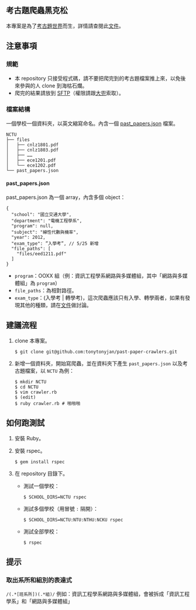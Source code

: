 [考古題世界]: http://past-paper.com
[文件]: http://goo.gl/FUBMO
[SFTP]: http://goo.gl/UZee5
[大兜]: mailto:tonytonyjan@gmail.com

## 考古題爬蟲黑克松
本專案是為了[考古題世界]而生，詳情請查閱此[文件]。

## 注意事項

### 規範

*   本 repository 只接受程式碼，請不要把爬完到的考古題檔案推上來，以免後來參與的人 clone 到海枯石爛。
*   爬完的結果請放到 [SFTP]（權限請跟[大兜]索取）。

### 檔案結構

一個學校一個資料夾，以英文縮寫命名。內含一個 [past_papers.json](https://gist.github.com/tonytonyjan/4c308f311f59439cc826) 檔案。

    NCTU
    ├── files
    │   ├── cnlz1801.pdf
    │   ├── cnlz1803.pdf
    │   ├── ……
    │   ├── ece1201.pdf
    │   └── ece1202.pdf
    └── past_papers.json

#### past_papers.json

past_papers.json 為一個 array，內含多個 object：

    {
      "school": "國立交通大學",
      "department": "電機工程學系",
      "program": null,
      "subject": "線性代數與機率",
      "year": 2012,
      "exam_type": ”入學考”, // 5/25 新增
      "file_paths": [
        "files/eed1211.pdf"
      ]
    }

*   `program`：OOXX 組（例：資訊工程學系網路與多媒體組，其中「網路與多媒體組」為 `program`）
*   `file_paths`：為相對路徑。
*   `exam_type`：(入學考 | 轉學考)，這次爬蟲應該只有入學、轉學兩者，如果有發現其他的種類，請在[文件]做討論。

##  建議流程

1.  clone 本專案。

        $ git clone git@github.com:tonytonyjan/past-paper-crawlers.git

2.  新增一個資料夾，開始寫爬蟲，並在資料夾下產生 `past_papers.json` 以及考古題檔案，以 `NCTU` 為例：

        $ mkdir NCTU
        $ cd NCTU
        $ vim crawler.rb
        $ (edit)
        $ ruby crawler.rb # 啪啪啪

## 如何跑測試

1.  安裝 Ruby。
2.  安裝 rspec。

        $ gem install rspec

3.  在 repository 目錄下。
    *   測試一個學校：

            $ SCHOOL_DIRS=NCTU rspec
    *   測試多個學校（用冒號 `:` 隔開）：

            $ SCHOOL_DIRS=NCTU:NTU:NTHU:NCKU rspec
    *   測試全部學校：

            $ rspec

## 提示

### 取出系所和組別的表達式

`/(.*[班系所])(.*組)/`
例如：資訊工程學系網路與多媒體組，會被拆成「資訊工程學系」和「網路與多媒體組」

